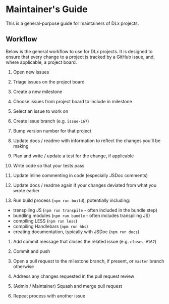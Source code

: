 # Maintainer's Guide
This is a general-purpose guide for maintainers of DLx projects.

## Workflow
Below is the general workflow to use for DLx projects. It is designed to ensure that every change to a project is tracked by a GitHub issue, and, where applicable, a project board.

1. Open new issues

1. Triage issues on the project board

1. Create a new milestone

1. Choose issues from project board to include in milestone

1. Select an issue to work on

1. Create issue branch (e.g. `issue-167`)

1. Bump version number for that project

1. Update docs / readme with information to reflect the changes you'll be making

1. Plan and write / update a test for the change, if applicable

1. Write code so that your tests pass

1. Update inline commenting in code (especially JSDoc comments)

1. Update docs / readme again if your changes deviated from what you wrote earlier

1. Run build process (`npm run build`), potentially including:
  
  - transpiling JS (`npm run transpile` - often included in the bundle step)
  - bundling modules (`npm run bundle` - often includes transpiling JS)
  - compiling LESS (`npm run less`)
  - compiling Handlebars (`npm run hbs`)
  - creating documentation, typically with JSDoc (`npm run docs`)

1. Add commit message that closes the related issue (e.g. `closes #167`)

1. Commit and push

1. Open a pull request to the milestone branch, if present, or `master` branch otherwise

1. Address any changes requested in the pull request review

1. (Admin / Maintainer) Squash and merge pull request

1. Repeat process with another issue
